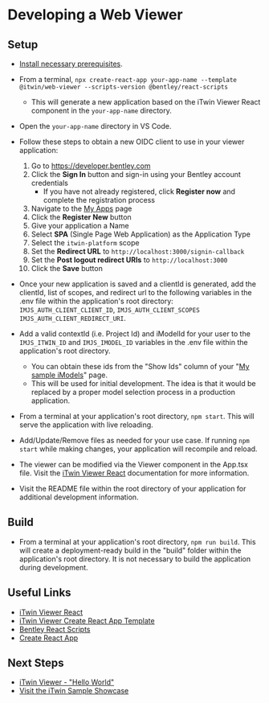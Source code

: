 # Developing a Web Viewer

## Setup

- [Install necessary prerequisites](./development-prerequisites.md).
- From a terminal, `npx create-react-app your-app-name --template @itwin/web-viewer --scripts-version @bentley/react-scripts`
  - This will generate a new application based on the iTwin Viewer React component in the `your-app-name` directory.
- Open the `your-app-name` directory in VS Code.
- Follow these steps to obtain a new OIDC client to use in your viewer application:

  1. Go to <https://developer.bentley.com>
  2. Click the **Sign In** button and sign-in using your Bentley account credentials
     - If you have not already registered, click **Register now** and complete the registration process
  3. Navigate to the [My Apps](https://developer.bentley.com/my-apps/) page
  4. Click the **Register New** button
  5. Give your application a Name
  6. Select **SPA** (Single Page Web Application) as the Application Type
  7. Select the `itwin-platform` scope
  8. Set the **Redirect URL** to `http://localhost:3000/signin-callback`
  9. Set the **Post logout redirect URIs** to `http://localhost:3000`
  10. Click the **Save** button

- Once your new application is saved and a clientId is generated, add the clientId, list of scopes, and redirect url to the following variables in the .env file within the application's root directory: `IMJS_AUTH_CLIENT_CLIENT_ID`, `IMJS_AUTH_CLIENT_SCOPES`
  `IMJS_AUTH_CLIENT_REDIRECT_URI`.
- Add a valid contextId (i.e. Project Id) and iModelId for your user to the `IMJS_ITWIN_ID` and `IMJS_IMODEL_ID` variables in the .env file within the application's root directory.
  - You can obtain these ids from the "Show Ids" column of your "[My sample iModels](https://developer.bentley.com/my-imodels/)" page.
  - This will be used for initial development. The idea is that it would be replaced by a proper model selection process in a production application.
- From a terminal at your application's root directory, `npm start`. This will serve the application with live reloading.
- Add/Update/Remove files as needed for your use case. If running `npm start` while making changes, your application will recompile and reload.
- The viewer can be modified via the Viewer component in the App.tsx file. Visit the [iTwin Viewer React](https://www.npmjs.com/package/@itwin/web-viewer-react) documentation for more information.
- Visit the README file within the root directory of your application for additional development information.

## Build

- From a terminal at your application's root directory, `npm run build`. This will create a deployment-ready build in the "build" folder within the application's root directory. It is not necessary to build the application during development.

## Useful Links

- [iTwin Viewer React](https://www.npmjs.com/package/@itwin/web-viewer-react)
- [iTwin Viewer Create React App Template](https://www.npmjs.com/package/@itwin/cra-template-web-viewer)
- [Bentley React Scripts](https://www.npmjs.com/package/@bentley/react-scripts)
- [Create React App](https://create-react-app.dev/)

## Next Steps

- [iTwin Viewer - "Hello World"](./hello-world-viewer.md)
- [Visit the iTwin Sample Showcase](https://www.itwinjs.org/sample-showcase/)
